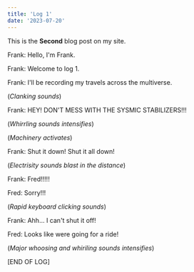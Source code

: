 ```yaml
---
title: 'Log 1'
date: '2023-07-20'
---
```


This is the **Second** blog post on my site.

Frank: Hello, I'm Frank.

Frank: Welcome to log 1.

Frank: I'll be recording my travels across the multiverse.

(*Clanking sounds*)

Frank: HEY! DON'T MESS WITH THE SYSMIC STABILIZERS!!!

(*Whirrling sounds intensifies*)

(*Machinery activates*)

Frank: Shut it down! Shut it all down!

(*Electrisity sounds blast in the distance*)

Frank: Fred!!!!!

Fred: Sorry!!!

(*Rapid keyboard clicking sounds*)

Frank: Ahh... I can't shut it off!

Fred: Looks like were going for a ride!

(*Major whoosing and whiriling sounds intensifies*)

[END OF LOG]